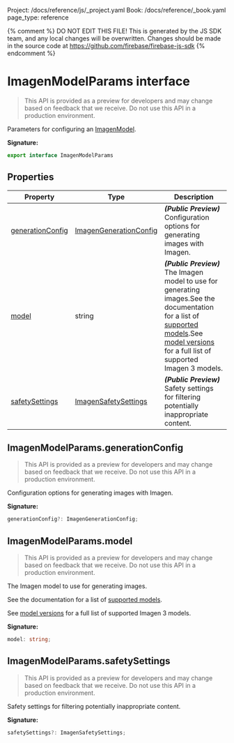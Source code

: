 Project: /docs/reference/js/_project.yaml
Book: /docs/reference/_book.yaml
page_type: reference

{% comment %}
DO NOT EDIT THIS FILE!
This is generated by the JS SDK team, and any local changes will be
overwritten. Changes should be made in the source code at
https://github.com/firebase/firebase-js-sdk
{% endcomment %}

# ImagenModelParams interface
> This API is provided as a preview for developers and may change based on feedback that we receive. Do not use this API in a production environment.
> 

Parameters for configuring an [ImagenModel](./ai.imagenmodel.md#imagenmodel_class)<!-- -->.

<b>Signature:</b>

```typescript
export interface ImagenModelParams 
```

## Properties

|  Property | Type | Description |
|  --- | --- | --- |
|  [generationConfig](./ai.imagenmodelparams.md#imagenmodelparamsgenerationconfig) | [ImagenGenerationConfig](./ai.imagengenerationconfig.md#imagengenerationconfig_interface) | <b><i>(Public Preview)</i></b> Configuration options for generating images with Imagen. |
|  [model](./ai.imagenmodelparams.md#imagenmodelparamsmodel) | string | <b><i>(Public Preview)</i></b> The Imagen model to use for generating images.<!-- -->See the documentation for a list of [supported models](https://firebase.google.com/docs/ai-logic/models)<!-- -->.<!-- -->See [model versions](https://firebase.google.com/docs/vertex-ai/models) for a full list of supported Imagen 3 models. |
|  [safetySettings](./ai.imagenmodelparams.md#imagenmodelparamssafetysettings) | [ImagenSafetySettings](./ai.imagensafetysettings.md#imagensafetysettings_interface) | <b><i>(Public Preview)</i></b> Safety settings for filtering potentially inappropriate content. |

## ImagenModelParams.generationConfig

> This API is provided as a preview for developers and may change based on feedback that we receive. Do not use this API in a production environment.
> 

Configuration options for generating images with Imagen.

<b>Signature:</b>

```typescript
generationConfig?: ImagenGenerationConfig;
```

## ImagenModelParams.model

> This API is provided as a preview for developers and may change based on feedback that we receive. Do not use this API in a production environment.
> 

The Imagen model to use for generating images.

See the documentation for a list of [supported models](https://firebase.google.com/docs/ai-logic/models)<!-- -->.

See [model versions](https://firebase.google.com/docs/vertex-ai/models) for a full list of supported Imagen 3 models.

<b>Signature:</b>

```typescript
model: string;
```

## ImagenModelParams.safetySettings

> This API is provided as a preview for developers and may change based on feedback that we receive. Do not use this API in a production environment.
> 

Safety settings for filtering potentially inappropriate content.

<b>Signature:</b>

```typescript
safetySettings?: ImagenSafetySettings;
```
